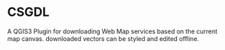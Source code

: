 # CSGDL
A QGIS3 Plugin for downloading Web Map services based on the current map canvas. downloaded vectors can be styled and edited offline.
